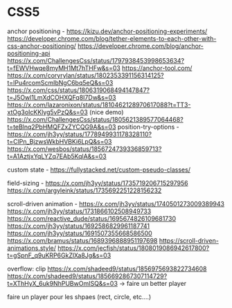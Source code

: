 # CSS5

anchor positioning - https://kizu.dev/anchor-positioning-experiments/
https://developer.chrome.com/blog/tether-elements-to-each-other-with-css-anchor-positioning/
https://developer.chrome.com/blog/anchor-positioning-api
https://x.com/ChallengesCss/status/1797938453998653634?t=fEWVHwqe8myMH1Mt7hTHFw&s=03
https://anchor-tool.com/
https://x.com/coryrylan/status/1802353391156314125?t=lPu4rcomScmIbNgC6bq5eQ&s=03
https://x.com/css/status/1806319068494147847?t=J5Owl1LmXdCOHXQFq8I7Dw&s=03
https://x.com/lazaronixon/status/1810462128970617088?t=TT3-xtOg3oIcKKlyg5vPzQ&s=03 (nice demo)
https://x.com/ChallengesCss/status/1805621389577064468?t=teBlnq2PbHMQFZxZYCQG9A&s=03
position-try-options - https://x.com/jh3yy/status/1778949931178328110?t=ClPn_BjzwsWkbHVBKi6LpQ&s=03
https://x.com/wesbos/status/1856724739336859713?t=A1AztjxYqLYZq7EAb5KqlA&s=03

custom state - https://fullystacked.net/custom-pseudo-classes/

field-sizing - https://x.com/jh3yy/status/1735719206715297956
https://x.com/argyleink/status/1735692251228156232

scroll-driven animation - https://x.com/jh3yy/status/1740501273009389943
https://x.com/jh3yy/status/1731866102508949733
https://x.com/reactive_dude/status/1695674826109681730
https://x.com/jh3yy/status/1692586829961187741
https://x.com/jh3yy/status/1691507355668586500
https://x.com/bramus/status/1689396888951197698
https://scroll-driven-animations.style/
https://x.com/jecfish/status/1808019086942617800?t=gSpnF_q9uKRP6GkZlXa8Jg&s=03

overflow: clip
https://x.com/shadeed9/status/1856975693822734608
https://x.com/shadeed9/status/1856692867307114729?t=XThHyX_6uk9NhPUBwOmISQ&s=03
-> faire un better player

faire un player pour les shpaes (rect, circle, etc....)
